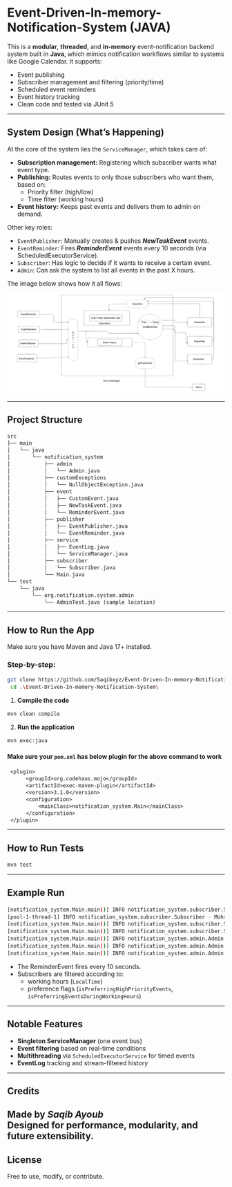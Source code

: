 # Event-Driven-In-memory-Notification-System (JAVA)

This is a **modular**, **threaded**, and **in-memory** event-notification backend system built in **Java**, which mimics
notification workflows similar to systems like Google Calendar. It supports:

- Event publishing
- Subscriber management and filtering (priority/time)
- Scheduled event reminders
- Event history tracking
- Clean code and tested via JUnit 5

---

## System Design (What’s Happening)

At the core of the system lies the `ServiceManager`, which takes care of:

- **Subscription management:** Registering which subscriber wants what event type.
- **Publishing:** Routes events to only those subscribers who want them, based on:
    - Priority filter (high/low)
    - Time filter (working hours)
- **Event history:** Keeps past events and delivers them to admin on demand.

Other key roles:

- `EventPublisher`: Manually creates & pushes _**NewTaskEvent**_ events.
- `EventReminder`: Fires **_ReminderEvent_** events every 10 seconds (via ScheduledExecutorService).
- `Subscriber`: Has logic to decide if it wants to receive a certain event.
- `Admin`: Can ask the system to list all events in the past X hours.

The image below shows how it all flows:

![System Design](SystemDesign.png)

---

## Project Structure

```
src
├── main
│   └── java
│       └── notification_system
│           ├── admin
│           │   └── Admin.java
│           ├── customExceptions
│           │   └── NullObjectException.java
│           ├── event
│           │   ├── CustomEvent.java
│           │   ├── NewTaskEvent.java
│           │   └── ReminderEvent.java
│           ├── publisher
│           │   ├── EventPublisher.java
│           │   └── EventReminder.java
│           ├── service
│           │   ├── EventLog.java
│           │   └── ServiceManager.java
│           ├── subscriber
│           │   └── Subscriber.java
│           └── Main.java
└── test
    └── java
        └── org.notification.system.admin
            └── AdminTest.java (sample location)
```

---

## How to Run the App

Make sure you have Maven and Java 17+ installed.

### Step-by-step:

```bash
git clone https://github.com/Saqibxyz/Event-Driven-In-memory-Notification-System.git
 cd .\Event-Driven-In-memory-Notification-System\
```

1. **Compile the code**

```bash
mvn clean compile
```

2. **Run the application**

```bash
mvn exec:java
```

#### Make sure your `pom.xml` has below plugin for the above command to work

```
 <plugin>
      <groupId>org.codehaus.mojo</groupId>
      <artifactId>exec-maven-plugin</artifactId>
      <version>3.1.0</version>
      <configuration>
          <mainClass>notification_system.Main</mainClass>
      </configuration>
 </plugin>
```

---

## How to Run Tests

```bash
mvn test
```

---

## Example Run

```bash
[notification_system.Main.main()] INFO notification_system.subscriber.Subscriber - Saqib  received NewTaskEvent at 31/07/25 12:35:58
[pool-1-thread-1] INFO notification_system.subscriber.Subscriber - Mohsin  received ReminderEvent at 31/07/25 12:35:58
[notification_system.Main.main()] INFO notification_system.subscriber.Subscriber - Saqib  received NewTaskEvent at 31/07/25 12:35:58
[notification_system.Main.main()] INFO notification_system.subscriber.Subscriber - Yawar  received NewTaskEvent at 31/07/25 12:35:58
[notification_system.Main.main()] INFO notification_system.admin.Admin - [31/07/25 12:35] NewTaskEvent - review project : [Saqib]
[notification_system.Main.main()] INFO notification_system.admin.Admin - [31/07/25 12:35] ReminderEvent - This is a reminder : [Mohsin]
[notification_system.Main.main()] INFO notification_system.admin.Admin - [31/07/25 12:35] NewTaskEvent - handle exceptions : [Saqib, Yawar]
```

- The ReminderEvent fires every 10 seconds.
- Subscribers are filtered according to:
    - working hours (`LocalTime`)
    - preference flags (`isPreferringHighPriorityEvents`, `isPreferringEventsDuringWorkingHours`)

---

## Notable Features

- **Singleton ServiceManager** (one event bus)
- **Event filtering** based on real-time conditions
- **Multithreading** via `ScheduledExecutorService` for timed events
- **EventLog** tracking and stream-filtered history

---

## Credits

Made by **_Saqib Ayoub_**  
Designed for performance, modularity, and future extensibility.
---

## License

Free to use, modify, or contribute.



